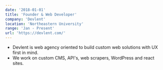 ```yaml
---
date: '2018-01-01'
title: 'Founder & Web Developer'
company: 'Devlent'
location: 'Northeastern University'
range: 'Jan - Present'
url: 'https://devlent.com/'
---
```


- Devlent is web agency oriented to build custom web solutions with UX first in mind.
- We work on custom CMS, API's, web scrapers, WordPress and react sites.
